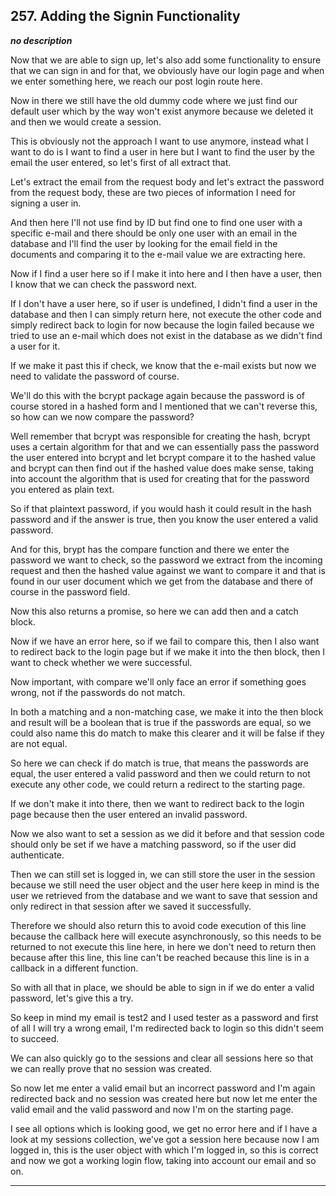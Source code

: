 ## 257. Adding the Signin Functionality

<strong><em>no description</em></strong>

Now that we are able to sign up, let's also add some functionality to ensure
that we can sign in and for that, we obviously have our login page and when we
enter something here, we reach our post login route here. 

Now in there we still have the old dummy code where we just find our default
user which by the way won't exist anymore because we deleted it and then we
would create a session. 

This is obviously not the approach I want to use anymore, instead what I want to
do is I want to find a user in here but I want to find the user by the email the
user entered, so let's first of all extract that. 

Let's extract the email from the request body and let's extract the password
from the request body, these are two pieces of information I need for signing a
user in. 

And then here I'll not use find by ID but find one to find one user with a
specific e-mail and there should be only one user with an email in the database
and I'll find the user by looking for the email field in the documents and
comparing it to the e-mail value we are extracting here. 

Now if I find a user here so if I make it into here and I then have a user, then
I know that we can check the password next. 

If I don't have a user here, so if user is undefined, I didn't find a user in
the database and then I can simply return here, not execute the other code and
simply redirect back to login for now because the login failed because we tried
to use an e-mail which does not exist in the database as we didn't find a user
for it. 

If we make it past this if check, we know that the e-mail exists but now we need
to validate the password of course. 

We'll do this with the bcrypt package again because the password is of course
stored in a hashed form and I mentioned that we can't reverse this, so how can
we now compare the password? 

Well remember that bcrypt was responsible for creating the hash, bcrypt uses a
certain algorithm for that and we can essentially pass the password the user
entered into bcrypt and let bcrypt compare it to the hashed value and bcrypt can
then find out if the hashed value does make sense, taking into account the
algorithm that is used for creating that for the password you entered as plain
text. 

So if that plaintext password, if you would hash it could result in the hash
password and if the answer is true, then you know the user entered a valid
password. 

And for this, brypt has the compare function and there we enter the password we
want to check, so the password we extract from the incoming request and then the
hashed value against we want to compare it and that is found in our user
document which we get from the database and there of course in the password
field. 

Now this also returns a promise, so here we can add then and a catch block. 

Now if we have an error here, so if we fail to compare this, then I also want to
redirect back to the login page but if we make it into the then block, then I
want to check whether we were successful. 

Now important, with compare we'll only face an error if something goes wrong,
not if the passwords do not match. 

In both a matching and a non-matching case, we make it into the then block and
result will be a boolean that is true if the passwords are equal, so we could
also name this do match to make this clearer and it will be false if they are
not equal. 

So here we can check if do match is true, that means the passwords are equal,
the user entered a valid password and then we could return to not execute any
other code, we could return a redirect to the starting page. 

If we don't make it into there, then we want to redirect back to the login page
because then the user entered an invalid password. 

Now we also want to set a session as we did it before and that session code
should only be set if we have a matching password, so if the user did
authenticate. 

Then we can still set is logged in, we can still store the user in the session
because we still need the user object and the user here keep in mind is the user
we retrieved from the database and we want to save that session and only
redirect in that session after we saved it successfully. 

Therefore we should also return this to avoid code execution of this line
because the callback here will execute asynchronously, so this needs to be
returned to not execute this line here, in here we don't need to return then
because after this line, this line can't be reached because this line is in a
callback in a different function. 

So with all that in place, we should be able to sign in if we do enter a valid
password, let's give this a try. 

So keep in mind my email is test2 and I used tester as a password and first of
all I will try a wrong email, I'm redirected back to login so this didn't seem
to succeed. 

We can also quickly go to the sessions and clear all sessions here so that we
can really prove that no session was created. 

So now let me enter a valid email but an incorrect password and I'm again
redirected back and no session was created here but now let me enter the valid
email and the valid password and now I'm on the starting page. 

I see all options which is looking good, we get no error here and if I have a
look at my sessions collection, we've got a session here because now I am logged
in, this is the user object with which I'm logged in, so this is correct and now
we got a working login flow, taking into account our email and so on. 

---